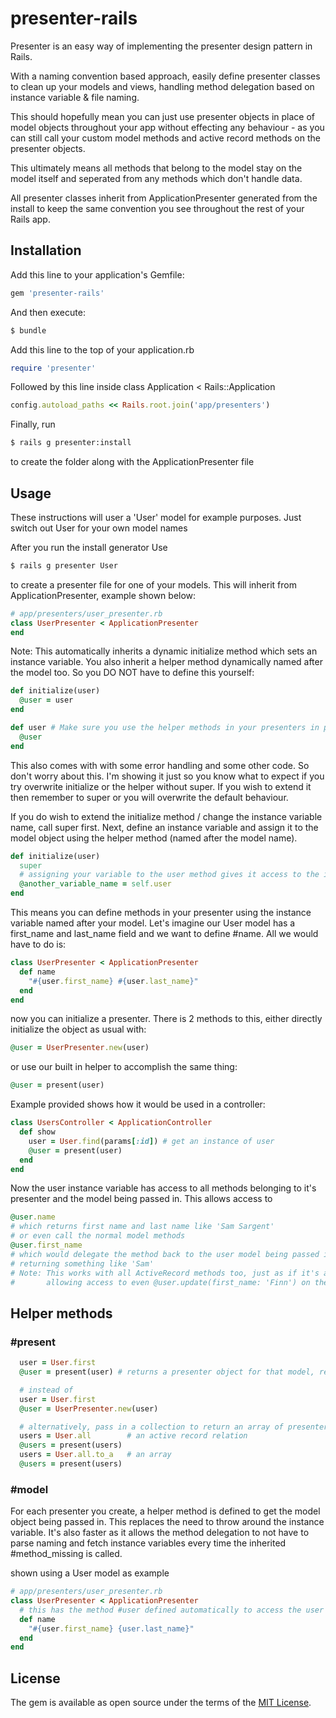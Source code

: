 # presenter-rails

  Presenter is an easy way of implementing the presenter design pattern in Rails.

  With a naming convention based approach, easily define presenter classes to clean up
  your models and views, handling method delegation based on instance variable & file naming.

  This should hopefully mean you can just use presenter objects in place of model objects
  throughout your app without effecting any behaviour - as you can still call your custom model
  methods and active record methods on the presenter objects.

  This ultimately means all methods that belong to the model stay on the model itself
  and seperated from any methods which don't handle data.

  All presenter classes inherit from ApplicationPresenter generated from the install to keep the same
  convention you see throughout the rest of your Rails app.

## Installation
Add this line to your application's Gemfile:

```ruby
gem 'presenter-rails'
```

And then execute:
```bash
$ bundle
```

Add this line to the top of your application.rb
```ruby
require 'presenter'
```

Followed by this line inside class Application < Rails::Application
```ruby
config.autoload_paths << Rails.root.join('app/presenters')
```

Finally, run
```bash
$ rails g presenter:install
```
to create the folder along with the ApplicationPresenter file

## Usage

These instructions will user a 'User' model for example purposes. Just switch out User for your own model names

After you run the install generator
Use
```bash
$ rails g presenter User
```

to create a presenter file for one of your models. This will inherit from ApplicationPresenter, example shown below:
```ruby
# app/presenters/user_presenter.rb
class UserPresenter < ApplicationPresenter
end
```

Note: This automatically inherits a dynamic initialize method which sets an instance variable. You also inherit a helper method dynamically named after the model too.
So you DO NOT have to define this yourself:
```ruby
def initialize(user)
  @user = user
end

def user # Make sure you use the helper methods in your presenters in place of the instance variable.
  @user
end
```

This also comes with with some error handling and some other code. So don't worry about this.
I'm showing it just so you know what to expect if you try overwrite initialize or the helper without super. If you wish to extend it
then remember to super or you will overwrite the default behaviour.

If you do wish to extend the initialize method / change the instance variable name, call super first. Next, define an instance variable and assign it to the model object using the helper method (named after the model name).
```ruby
def initialize(user)
  super
  # assigning your variable to the user method gives it access to the inherited code.
  @another_variable_name = self.user
end
```

This means you can define methods in your presenter using the instance variable named after your model.
Let's imagine our User model has a first_name and last_name field and we want to define #name. All we would have to do is:
```ruby
class UserPresenter < ApplicationPresenter
  def name
    "#{user.first_name} #{user.last_name}"
  end
end
```

now you can initialize a presenter. There is 2 methods to this, either directly initialize the object as usual with:
```ruby
@user = UserPresenter.new(user)
```
or use our built in helper to accomplish the same thing:
```ruby
@user = present(user)
```

Example provided shows how it would be used in a controller:
```ruby
class UsersController < ApplicationController
  def show
    user = User.find(params[:id]) # get an instance of user
    @user = present(user)
  end
end
```

Now the user instance variable has access to all methods belonging to it's presenter and the model being passed in.
This allows access to
```ruby
@user.name
# which returns first name and last name like 'Sam Sargent'
# or even call the normal model methods
@user.first_name
# which would delegate the method back to the user model being passed into the present helper
# returning something like 'Sam'
# Note: This works with all ActiveRecord methods too, just as if it's an object of the ActiveRecord class User
#       allowing access to even @user.update(first_name: 'Finn') on the presenter object
```

## Helper methods

### #present

```ruby
  user = User.first
  @user = present(user) # returns a presenter object for that model, replacing need to initialize with #new

  # instead of
  user = User.first
  @user = UserPresenter.new(user)

  # alternatively, pass in a collection to return an array of presenter objects
  users = User.all        # an active record relation
  @users = present(users)
  users = User.all.to_a   # an array
  @users = present(users)
```

### #model

For each presenter you create, a helper method is defined to get the model object being passed in. This replaces the need to throw around
the instance variable. It's also faster as it allows the method delegation to not have to parse naming and fetch instance variables every time the inherited #method_missing is called.

shown using a User model as example
```ruby
# app/presenters/user_presenter.rb
class UserPresenter < ApplicationPresenter
  # this has the method #user defined automatically to access the user object being passed in to the presenter
  def name
    "#{user.first_name} {user.last_name}"
  end
end
```

## License
The gem is available as open source under the terms of the [MIT License](http://opensource.org/licenses/MIT).
